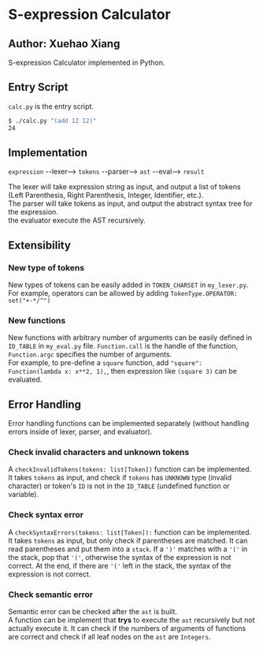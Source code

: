 # S-expression Calculator

## Author: Xuehao Xiang

S-expression Calculator implemented in Python.

## Entry Script

`calc.py` is the entry script.

```bash
$ ./calc.py "(add 12 12)"  
24
```

## Implementation

`expression` --lexer--> `tokens` --parser--> `ast` --eval--> `result`

The lexer will take expression string as input, and output a list of tokens (Left Parenthesis, Right Parenthesis, Integer, Identifier, etc.).  
The parser will take tokens as input, and output the abstract syntax tree for the expression.  
the evaluator execute the AST recursively.

## Extensibility

### New type of tokens
New types of tokens can be easily added in `TOKEN_CHARSET` in `my_lexer.py`.  
For example, operators can be allowed by adding `TokenType.OPERATOR: set("+-*/^")`

### New functions
New functions with arbitrary number of arguments can be easily defined in `ID_TABLE` in `my_eval.py` file. `Function.call` is the handle of the function, `Function.argc` specifies the number of arguments.  
For example, to pre-define a `square` function, add `"square": Function(lambda x: x**2, 1),`, then expression like `(square 3)` can be evaluated.

## Error Handling 

 Error handling functions can be implemented separately (without handling errors inside of lexer, parser, and evaluator). 

### Check invalid characters and unknown tokens
A `checkInvalidTokens(tokens: list[Token])` function can be implemented. 
It takes `tokens` as input, and check if `tokens` has `UNKNOWN` type (invalid character) or token's `ID` is not in the `ID_TABLE` (undefined function or variable). 

### Check syntax error

A `checkSyntaxErrors(tokens: list[Token]):` function can be implemented.
It takes `tokens` as input, but only check if parentheses are matched. It can read parentheses and put them into a `stack`. If a `')'` matches with a `'('` in the stack, pop that `'('`, otherwise the syntax of the expression is not correct.
At the end, if there are `'('` left in the stack, the syntax of the expression is not correct.

### Check semantic error

Semantic error can be checked after the `ast` is built.  
A function can be implement that **trys** to execute the `ast` recursively but not actually execute it. It can check if the numbers of arguments of functions are correct and check if all leaf nodes on the `ast` are `Integers`.

